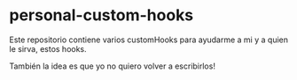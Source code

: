 # personal-custom-hooks

Este repositorio contiene varios customHooks para ayudarme a mi y a quien le sirva, estos hooks.

También la idea es que yo no quiero volver a escribirlos!
